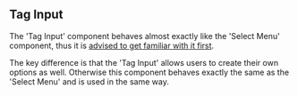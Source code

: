 Tag Input
---

The 'Tag Input' component behaves almost exactly like the 'Select Menu' component,
thus it is [advised to get familiar with it first](/#/SelectMenu).

The key difference is that the 'Tag Input' allows users to create their own options as well.
Otherwise this component behaves exactly the same as the 'Select Menu'
and is used in the same way.